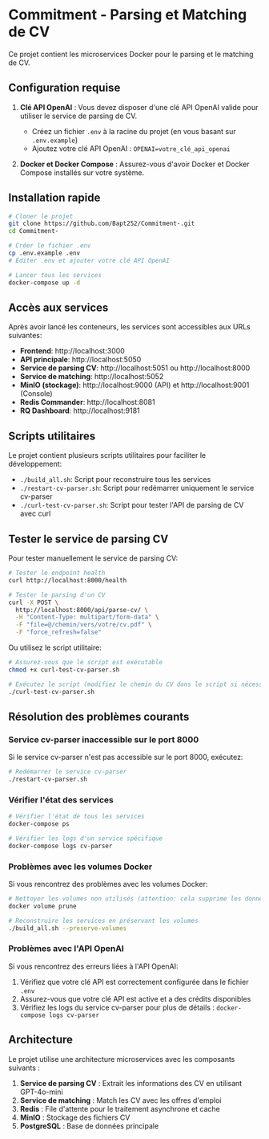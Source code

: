# Commitment - Parsing et Matching de CV

Ce projet contient les microservices Docker pour le parsing et le matching de CV.

## Configuration requise

1. **Clé API OpenAI** : Vous devez disposer d'une clé API OpenAI valide pour utiliser le service de parsing de CV.
   - Créez un fichier `.env` à la racine du projet (en vous basant sur `.env.example`)
   - Ajoutez votre clé API OpenAI : `OPENAI=votre_clé_api_openai`

2. **Docker et Docker Compose** : Assurez-vous d'avoir Docker et Docker Compose installés sur votre système.

## Installation rapide

```bash
# Cloner le projet
git clone https://github.com/Bapt252/Commitment-.git
cd Commitment-

# Créer le fichier .env
cp .env.example .env
# Éditer .env et ajouter votre clé API OpenAI

# Lancer tous les services
docker-compose up -d
```

## Accès aux services

Après avoir lancé les conteneurs, les services sont accessibles aux URLs suivantes:

- **Frontend**: http://localhost:3000
- **API principale**: http://localhost:5050
- **Service de parsing CV**: http://localhost:5051 ou http://localhost:8000
- **Service de matching**: http://localhost:5052
- **MinIO (stockage)**: http://localhost:9000 (API) et http://localhost:9001 (Console)
- **Redis Commander**: http://localhost:8081
- **RQ Dashboard**: http://localhost:9181

## Scripts utilitaires

Le projet contient plusieurs scripts utilitaires pour faciliter le développement:

- `./build_all.sh`: Script pour reconstruire tous les services
- `./restart-cv-parser.sh`: Script pour redémarrer uniquement le service cv-parser
- `./curl-test-cv-parser.sh`: Script pour tester l'API de parsing de CV avec curl

## Tester le service de parsing CV

Pour tester manuellement le service de parsing CV:

```bash
# Tester le endpoint health
curl http://localhost:8000/health

# Tester le parsing d'un CV
curl -X POST \
  http://localhost:8000/api/parse-cv/ \
  -H "Content-Type: multipart/form-data" \
  -F "file=@/chemin/vers/votre/cv.pdf" \
  -F "force_refresh=false"
```

Ou utilisez le script utilitaire:

```bash
# Assurez-vous que le script est exécutable
chmod +x curl-test-cv-parser.sh

# Exécutez le script (modifiez le chemin du CV dans le script si nécessaire)
./curl-test-cv-parser.sh
```

## Résolution des problèmes courants

### Service cv-parser inaccessible sur le port 8000

Si le service cv-parser n'est pas accessible sur le port 8000, exécutez:

```bash
# Redémarrer le service cv-parser
./restart-cv-parser.sh
```

### Vérifier l'état des services

```bash
# Vérifier l'état de tous les services
docker-compose ps

# Vérifier les logs d'un service spécifique
docker-compose logs cv-parser
```

### Problèmes avec les volumes Docker

Si vous rencontrez des problèmes avec les volumes Docker:

```bash
# Nettoyer les volumes non utilisés (attention: cela supprime les données)
docker volume prune

# Reconstruire les services en préservant les volumes
./build_all.sh --preserve-volumes
```

### Problèmes avec l'API OpenAI

Si vous rencontrez des erreurs liées à l'API OpenAI:

1. Vérifiez que votre clé API est correctement configurée dans le fichier `.env`
2. Assurez-vous que votre clé API est active et a des crédits disponibles
3. Vérifiez les logs du service cv-parser pour plus de détails : `docker-compose logs cv-parser`

## Architecture

Le projet utilise une architecture microservices avec les composants suivants :

1. **Service de parsing CV** : Extrait les informations des CV en utilisant GPT-4o-mini
2. **Service de matching** : Match les CV avec les offres d'emploi
3. **Redis** : File d'attente pour le traitement asynchrone et cache
4. **MinIO** : Stockage des fichiers CV
5. **PostgreSQL** : Base de données principale

